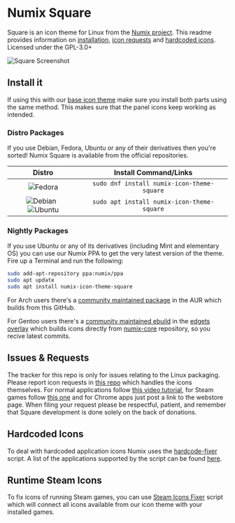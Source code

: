 # Numix Square
Square is an icon theme for Linux from the [Numix project](https://numixproject.github.io/). This readme provides information on [installation](https://github.com/numixproject/numix-icon-theme-square/#installation), [icon requests](https://github.com/numixproject/numix-icon-theme-square/#icon-requests) and [hardcoded icons](https://github.com/numixproject/numix-icon-theme-square/#hardcoded-icons). Licensed under the GPL-3.0+

![Square Screenshot](https://user-images.githubusercontent.com/27789806/35548117-fc605166-0542-11e8-8dd4-a588753bb0f8.png)

## Install it
If using this with our [base icon theme](https://github.com/numixproject/numix-icon-theme) make sure you install both parts using the same method. This makes sure that the panel icons keep working as intended.

### Distro Packages
If you use Debian, Fedora, Ubuntu or any of their derivatives then you're sorted! Numix Square is available from the official repositories.

|Distro|Install Command/Links|
|:----:|:----:|
|![Fedora][Fedora]|`sudo dnf install numix-icon-theme-square`|
|![Debian][Debian] &nbsp;![Ubuntu][Ubuntu]|`sudo apt install numix-icon-theme-square`|

### Nightly Packages
If you use Ubuntu or any of its derivatives (including Mint and elementary OS) you can use our Numix PPA to get the very latest version of the theme. Fire up a Terminal and run the following:

```bash
sudo add-apt-repository ppa:numix/ppa
sudo apt update
sudo apt install numix-icon-theme-square
```

For Arch users there's a [community maintained package](https://aur.archlinux.org/packages/numix-icon-theme-square-git/) in the AUR which builds from this GitHub.

For Gentoo users there's a [community maintained ebuild](https://github.com/BlueManCZ/edgets/blob/master/x11-themes/numix-icon-theme/numix-icon-theme-9999.ebuild) in the [edgets overlay](https://github.com/BlueManCZ/edgets) which builds icons directly from [numix-core](https://github.com/numixproject/numix-core) repository, so you recive latest commits.

## Issues & Requests
The tracker for this repo is only for issues relating to the Linux packaging. Please report icon requests in [this repo](https://github.com/numixproject/numix-core/issues) which handles the icons themselves.
For normal applications follow [this video tutorial](https://plus.google.com/+NumixprojectOrg/posts/DkRmhFZuWez), for Steam games follow [this one](https://www.youtube.com/watch?v=BuUy4CzCoXc) and for Chrome apps just post a link to the webstore page. When filing your request please be respectful, patient, and remember that Square development is done solely on the back of donations.

## Hardcoded Icons
To deal with hardcoded application icons Numix uses the [hardcode-fixer](https://github.com/Foggalong/hardcode-fixer) script. A list of the applications supported by the script can be found [here](https://github.com/Foggalong/hardcode-fixer/wiki/App-Support).

## Runtime Steam Icons
To fix icons of running Steam games, you can use [Steam Icons Fixer](https://github.com/BlueManCZ/SIF) script which will connect all icons available from our icon theme with your installed games.

[arch]: https://antergos.com/distro-logos/archlogo26x26.png "arch"
[fedora]: https://user-images.githubusercontent.com/17854950/86288769-c3351a00-bbea-11ea-908c-156c7bf0b778.png "Fedora"
[openSUSE]: https://antergos.com/distro-logos/Geeko-button-bling7.png "openSUSE"
[ubuntu]: https://user-images.githubusercontent.com/17854950/86288823-e069e880-bbea-11ea-9214-4764c5628f39.png "Ubuntu"
[debian]: https://user-images.githubusercontent.com/17854950/86288828-e4960600-bbea-11ea-9a46-4eb19621b3ae.png "Debian"
[gentoo]: https://user-images.githubusercontent.com/17854950/86288836-e790f680-bbea-11ea-8104-3aa429805d0e.png "Gentoo"
